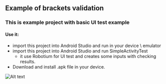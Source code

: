 ## Example of brackets validation

### This is example project with basic UI test example

#### Use it:
* import this project into Android Studio and run in your device \ emulator
* import this project into Android Studio and run SimpleActivityTest
  * it use Robotium for UI test and creates some inputs with checking results.
* Download and install .apk file in your device.

![Alt text](http://i.piccy.info/i9/7401a653aeda318b58a62eec2772f5a0/1419258534/162748/846362/398720.png)